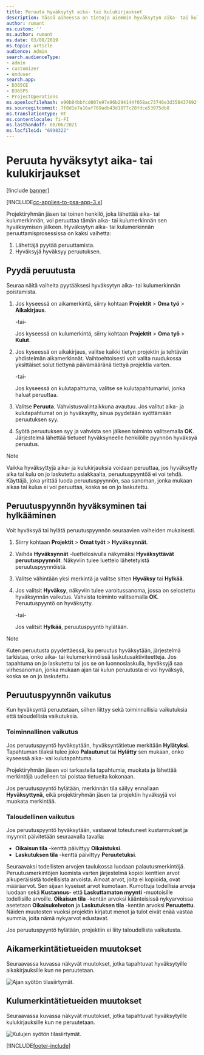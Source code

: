 ```yaml
---
title: Peruuta hyväksytyt aika- tai kulukirjaukset
description: Tässä aiheessa on tietoja aiemmin hyväksytyn aika- tai kulutapahtuman peruuttamisesta.
author: rumant
ms.custom: ''
ms.author: rumant
ms.date: 03/08/2019
ms.topic: article
audience: Admin
search.audienceType:
- admin
- customizer
- enduser
search.app:
- D365CE
- D365PS
- ProjectOperations
ms.openlocfilehash: e90b84bbfcd007e97e96b294144f058ac73746e3d358437692f0a8e6e92b8de3
ms.sourcegitcommit: 7f8d1e7a16af769adb43d1877c28fdce53975db8
ms.translationtype: HT
ms.contentlocale: fi-FI
ms.lasthandoff: 08/06/2021
ms.locfileid: "6998322"
---
```

# <a name="recall-approved-time-or-expense-entries"></a>Peruuta hyväksytyt aika- tai kulukirjaukset

[!include [banner](../includes/psa-now-project-operations.md)]

[!INCLUDE[cc-applies-to-psa-app-3.x](../includes/cc-applies-to-psa-app-3x.md)]

Projektiryhmän jäsen tai toinen henkilö, joka lähettää aika- tai kulumerkinnän, voi peruuttaa tämän aika- tai kulumerkinnän sen hyväksymisen jälkeen. Hyväksytyn aika- tai kulumerkinnän peruuttamisprosessissa on kaksi vaihetta:

1. Lähettäjä pyytää peruuttamista.
2. Hyväksyjä hyväksyy peruutuksen.

## <a name="request-a-recall"></a>Pyydä peruutusta

Seuraa näitä vaiheita pyytääksesi hyväksytyn aika- tai kulumerkinnän poistamista.

1. Jos kyseessä on aikamerkintä, siirry kohtaan **Projektit** \> **Oma työ** \> **Aikakirjaus**.

    -tai-

    Jos kyseessä on kulumerkintä, siirry kohtaan **Projektit** \> **Oma työ** \> **Kulut**.

2. Jos kyseessä on aikakirjaus, valitse kaikki tietyn projektin ja tehtävän yhdistelmän aikamerkinnät. Vaihtoehtoisesti voit valita ruudukossa yksittäiset solut tiettynä päivämääränä tiettyä projektia varten.

    -tai-

    Jos kyseessä on kulutapahtuma, valitse se kulutapahtumarivi, jonka haluat peruuttaa.

3. Valitse **Peruuta**. Vahvistusvalintaikkuna avautuu. Jos valitut aika- ja kulutapahtumat on jo hyväksytty, sinua pyydetään syöttämään peruutuksen syy.
4. Syötä peruutuksen syy ja vahvista sen jälkeen toiminto valitsemalla **OK**. Järjestelmä lähettää tietueet hyväksyneelle henkilölle pyynnön hyväksyä peruutus.

> [!NOTE]
> Vaikka hyväksyttyjä aika- ja kulukirjauksia voidaan peruuttaa, jos hyväksytty aika tai kulu on jo laskutettu asiakkaalta, peruutuspyyntöä ei voi tehdä. Käyttäjä, joka yrittää luoda peruutuspyynnön, saa sanoman, jonka mukaan aikaa tai kulua ei voi peruuttaa, koska se on jo laskutettu.

## <a name="approve-or-reject-a-recall-request"></a>Peruutuspyynnön hyväksyminen tai hylkääminen

Voit hyväksyä tai hylätä peruutuspyynnön seuraavien vaiheiden mukaisesti.

1. Siirry kohtaan **Projektit** \> **Omat työt** \> **Hyväksynnät**.
2. Vaihda **Hyväksynnät** -luettelosivulla näkymäksi **Hyväksyttävät peruutuspyynnöt**. Näkyviin tulee luettelo lähetetyistä peruutuspyynnöistä.
3. Valitse vähintään yksi merkintä ja valitse sitten **Hyväksy** tai **Hylkää**.
4. Jos valitsit **Hyväksy**, näkyviin tulee varoitussanoma, jossa on selostettu hyväksynnän vaikutus. Vahvista toiminto valitsemalla **OK**. Peruutuspyyntö on hyväksytty.

    -tai-

    Jos valitsit **Hylkää**, peruutuspyyntö hylätään.

> [!NOTE]
> Kuten peruutusta pyydettäessä, ku peruutus hyväksytään, järjestelmä tarkistaa, onko aika- tai kulumerkinnöissä laskutusaktiviteetteja. Jos tapahtuma on jo laskutettu tai jos se on luonnoslaskulla, hyväksyjä saa virhesanoman, jonka mukaan ajan tai kulun peruutusta ei voi hyväksyä, koska se on jo laskutettu.

## <a name="impact-of-a-recall-request"></a>Peruutuspyynnön vaikutus

Kun hyväksyntä peruutetaan, siihen liittyy sekä toiminnallisia vaikutuksia että taloudellisia vaikutuksia.

### <a name="operational-impact"></a>Toiminnallinen vaikutus

Jos peruutuspyyntö hyväksytään, hyväksyntätietue merkitään **Hylätyksi**. Tapahtuman tilaksi tulee joko **Palautunut** tai **Hylätty** sen mukaan, onko kyseessä aika- vai kulutapahtuma.

Projektiryhmän jäsen voi tarkastella tapahtumia, muokata ja lähettää merkintöjä uudelleen tai poistaa tietueita kokonaan.

Jos peruutuspyyntö hylätään, merkinnän tila säilyy ennallaan **Hyväksyttynä**, eikä projektiryhmän jäsen tai projektin hyväksyjä voi muokata merkintää.

### <a name="financial-impact"></a>Taloudellinen vaikutus

Jos peruutuspyyntö hyväksytään, vastaavat toteutuneet kustannukset ja myynnit päivitetään seuraavalla tavalla:

- **Oikaisun tila** -kenttä päivittyy **Oikaistuksi**.
- **Laskutuksen tila** -kenttä päivittyy **Peruutetuksi**.

Seuraavaksi todellisten arvojen taulukossa luodaan palautusmerkintöjä. Peruutusmerkintöjen luomista varten järjestelmä kopioi kenttien arvot alkuperäisistä todellisista arvoista. Ainoat arvot, joita ei kopioida, ovat määräarvot. Sen sijaan kyseiset arvot kumotaan. Kumottuja todellisia arvoja luodaan sekä **Kustannus**- että **Laskuttamaton myynti** -muotoisille todellisille arvoille. **Oikaisun tila** -kentän arvoksi käänteisissä nykyarvoissa asetetaan **Oikaisukelvoton** ja **Laskutuksen tila** -kentän arvoksi **Peruutettu**. Näiden muutosten vuoksi projektin kirjatut menot ja tulot eivät enää vastaa summia, joita nämä nykyarvot edustavat.

Jos peruutuspyyntö hylätään, projektiin ei liity taloudellista vaikutusta.

## <a name="changes-to-time-entry-records"></a>Aikamerkintätietueiden muutokset

Seuraavassa kuvassa näkyvät muutokset, jotka tapahtuvat hyväksytyille aikakirjauksille kun ne peruutetaan.

![Ajan syötön tilasiirtymät.](media/TimeEntryStateTransitions.png)

## <a name="changes-to-expense-entry-records"></a>Kulumerkintätietueiden muutokset

Seuraavassa kuvassa näkyvät muutokset, jotka tapahtuvat hyväksytyille kulukirjauksille kun ne peruutetaan.

![Kulujen syötön tilasiirtymät.](media/ExpenseEntryStateTransitions.png)


[!INCLUDE[footer-include](../includes/footer-banner.md)]